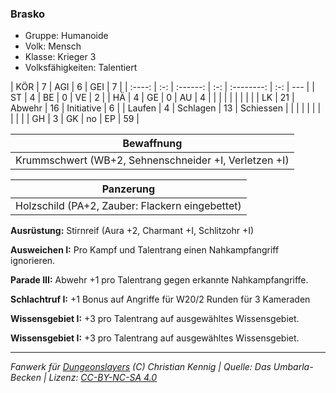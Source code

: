 ### Brasko

- Gruppe: Humanoide
- Volk: Mensch
- Klasse: Krieger 3
- Volksfähigkeiten: Talentiert

|  KÖR   |  7  |   AGI    |  6  |    GEI     |  7  |
| :----: | :-: | :------: | :-: | :--------: | :-: | --- |
|   ST   |  4  |    BE    |  0  |     VE     |  2  |
|   HÄ   |  4  |    GE    |  0  |     AU     |  4  |
|        |     |          |     |            |     |     |
|   LK   | 21  |  Abwehr  | 16  | Initiative |  6  |
| Laufen |  4  | Schlagen | 13  | Schiessen  |     |
|        |     |          |     |            |     |     |
|   GH   |  3  |    GK    | no  |     EP     | 59  |

|                      Bewaffnung                       |
| :---------------------------------------------------: |
| Krummschwert (WB+2, Sehnenschneider +I, Verletzen +I) |

|                    Panzerung                    |
| :---------------------------------------------: |
| Holzschild (PA+2, Zauber: Flackern eingebettet) |

**Ausrüstung:** Stirnreif (Aura +2, Charmant +I, Schlitzohr +I)

**Ausweichen I:** Pro Kampf und Talentrang einen Nahkampfangriff ignorieren.

**Parade III:** Abwehr +1 pro Talentrang gegen erkannte Nahkampfangriffe.

**Schlachtruf I:** +1 Bonus auf Angriffe für W20/2 Runden für 3 Kameraden

**Wissensgebiet I:** +3 pro Talentrang auf ausgewähltes Wissensgebiet.

**Wissensgebiet I:** +3 pro Talentrang auf ausgewähltes Wissensgebiet.

---

_Fanwerk für [Dungeonslayers](https://www.dungeonslayers.net/) (C) Christian Kennig | Quelle: Das Umbarla-Becken | Lizenz: [CC-BY-NC-SA 4.0](https://creativecommons.org/licenses/by-nc-sa/4.0/deed.de)_
